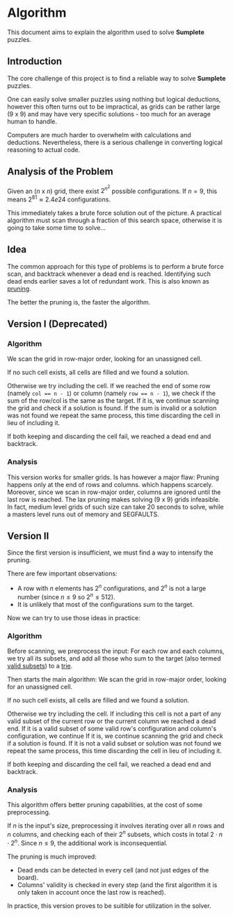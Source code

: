 # Algorithm
This document aims to explain the algorithm used to solve **Sumplete** puzzles.

## Introduction
The core challenge of this project is to find a reliable way to solve **Sumplete** puzzles.

One can easily solve smaller puzzles using nothing but logical deductions, however this often turns
out to be impractical, as grids can be rather large (9 x 9) and may have very specific solutions -
too much for an average human to handle.

Computers are much harder to overwhelm with calculations and deductions.
Nevertheless, there is a serious challenge in converting logical reasoning
to actual code.

## Analysis of the Problem
Given an ($n$ x $n$) grid,  there exist $2^{n^2}$ possible configurations.
If $n = 9$, this means $2^{81} \approx 2.4e24$ configurations.

This immediately takes a brute force solution out of the picture.
A practical algorithm must scan through a fraction of this search space, otherwise it is going to take some time to solve...

## Idea
The common approach for this type of problems is to perform a brute force scan, and backtrack whenever a dead end is reached.
Identifying such dead ends earlier saves a lot of redundant work. This is also known as [pruning](https://en.wikipedia.org/wiki/Decision_tree_pruning).

The better the pruning is, the faster the algorithm.

## Version I (Deprecated)
### Algorithm
We scan the grid in row-major order, looking for an unassigned cell.

If no such cell exists, all cells are filled and we found a solution.

Otherwise we try including the cell.
If we reached the end of some row (namely `col == n - 1`) or column (namely `row == n - 1`),
we check if the sum of the row/col is the same as the target.
If it is, we continue scanning the grid and check if a solution is found.
If the sum is invalid or a solution was not found we repeat the same process, this time discarding the cell in lieu of including it.

If both keeping and discarding the cell fail, we reached a dead end and backtrack.

### Analysis
This version works for smaller grids. Is has however a major flaw: Pruning happens only at the end of rows and columns.
which happens scarcely. Moreover, since we scan in row-major order, columns are ignored until the last row is reached.
The lax pruning makes solving (9 x 9) grids infeasible. In fact, medium level grids of such size can take 20 seconds
to solve, while a masters level runs out of memory and SEGFAULTS.

## Version II
Since the first version is insufficient, we must find a way to intensify the pruning.

There are few important observations: 
* A row with $n$ elements has $2^{n}$ configurations, and $2^{n}$ is not a large number (since $n\le9$ so $2^{n}\le512$).
* It is unlikely that most of the configurations sum to the target.

Now we can try to use those ideas in practice:

### Algorithm
Before scanning, we preprocess the input:
For each row and each columns, we try all its subsets, and add all those who sum to the target 
(also termed [valid subsets](ValidSubsetsGeneration.md))
to a [trie](Trie.md).

Then starts the main algorithm: We scan the grid in row-major order, looking for an unassigned cell.

If no such cell exists, all cells are filled and we found a solution.

Otherwise we try including the cell.
If including this cell is not a part of any valid subset of the current row or the current column we reached a dead end.
If it is a valid subset of some valid row's configuration and column's configuration, we continue 
If it is, we continue scanning the grid and check if a solution is found.
If it is not a valid subset or solution was not found we repeat the same process, this time discarding the cell in lieu of including it.

If both keeping and discarding the cell fail, we reached a dead end and backtrack.

### Analysis
This algorithm offers better pruning capabilities, at the cost of some preprocessing.

If $n$ is the input's size, preprocessing it involves iterating over all $n$ rows and $n$ columns, and checking each of their $2^{n}$ subsets,
which costs in total $2 \cdot n \cdot 2^{n}$. Since $n\le9$, the additional work is inconsequential.

The pruning is much improved:
* Dead ends can be detected in every cell (and not just edges of the board). 
* Columns' validity is checked in every step (and the first algorithm it is only taken in account once the last row is reached). 

In practice, this version proves to be suitible for utilization in the solver.
